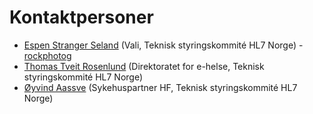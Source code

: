 # Kontaktpersoner

* [Espen Stranger Seland](mailto:ess@vali.no) (Vali, Teknisk styringskommité HL7 Norge) - [rockphotog](https://github.com/rockphotog)
* [Thomas Tveit Rosenlund](mailto:thomas.tveit.rosenlund@ehelse.no) (Direktoratet for e-helse, Teknisk styringskommité HL7 Norge)
* [Øyvind Aassve](mailto:oeyaas@sykehuspartner.no) (Sykehuspartner HF, Teknisk styringskommité HL7 Norge)
